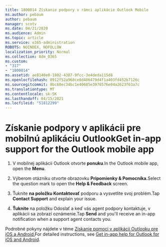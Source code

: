 ```yaml
---
title: 1800014 Získanie podpory v rámci aplikácie Outlook Mobile
ms.author: pebaum
author: pebaum
manager: scotv
ms.date: 04/21/2020
ms.audience: Admin
ms.topic: article
ms.service: o365-administration
ROBOTS: NOINDEX, NOFOLLOW
localization_priority: Normal
ms.collection: Adm_O365
ms.custom:
- "317"
- "1800014"
ms.assetid: ae8140e0-1802-4387-9fcc-3e4deda115d8
ms.openlocfilehash: 8912f52a968ce0d406479d4f1a403fd452b7126c
ms.sourcegitcommit: 8bc60ec34bc1e40685e3976576e04a2623f63a7c
ms.translationtype: MT
ms.contentlocale: sk-SK
ms.lasthandoff: 04/15/2021
ms.locfileid: "51812299"
---
```

# <a name="get-in-app-support-for-the-outlook-mobile-app"></a><span data-ttu-id="dfc77-102">Získanie podpory v aplikácii pre mobilnú aplikáciu Outlook</span><span class="sxs-lookup"><span data-stu-id="dfc77-102">Get in-app support for the Outlook mobile app</span></span>

1. <span data-ttu-id="dfc77-103">V mobilnej aplikácii Outlook otvorte **ponuku**.</span><span class="sxs-lookup"><span data-stu-id="dfc77-103">In the Outlook mobile app, open the **Menu**.</span></span>

2. <span data-ttu-id="dfc77-104">Výberom otázniku otvorte obrazovku **Pripomienky &amp; Pomocníka.**</span><span class="sxs-lookup"><span data-stu-id="dfc77-104">Select the question mark to open the **Help &amp; Feedback** screen.</span></span>

3. <span data-ttu-id="dfc77-105">Ťuknite **na položku Kontaktovať** podporu a vysvetlite svoj problém.</span><span class="sxs-lookup"><span data-stu-id="dfc77-105">Tap **Contact Support** and explain your issue.</span></span>

4. <span data-ttu-id="dfc77-106">**Ťuknite** na položku Odoslať a keď vás agent podpory kontaktuje, v aplikácii sa zobrazí oznámenie.</span><span class="sxs-lookup"><span data-stu-id="dfc77-106">Tap **Send** and you'll receive an in-app notification when a support agent contacts you.</span></span>

<span data-ttu-id="dfc77-107">Podrobné pokyny nájdete v téme [Získanie pomoci v aplikácii Outlooku pre iOS a Android.](https://support.office.com/article/218a22d1-9fa5-4889-b689-de1c63493243.aspx#ID0EAABAAA=Contact_Support)</span><span class="sxs-lookup"><span data-stu-id="dfc77-107">For detailed instructions, see [Get in-app help for Outlook for iOS and Android](https://support.office.com/article/218a22d1-9fa5-4889-b689-de1c63493243.aspx#ID0EAABAAA=Contact_Support).</span></span>
